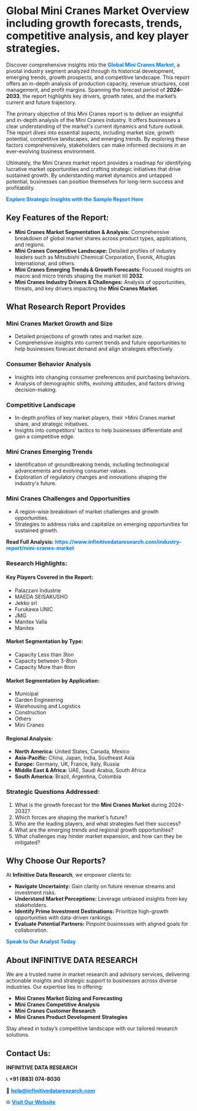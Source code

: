 <h1>Global Mini Cranes Market Overview including growth forecasts, trends, competitive analysis, and key player strategies.</h1>
<p>
Discover comprehensive insights into the 
<a href="https://www.infinitivedataresearch.com/industry-report/mini-cranes-market" rel="dofollow" style="color: #007BFF; text-decoration: none;"><strong>Global Mini Cranes Market</strong></a>, a pivotal industry segment analyzed through its historical development, emerging trends, growth prospects, and competitive landscape. This report offers an in-depth analysis of production capacity, revenue structures, cost management, and profit margins. Spanning the forecast period of <strong>2024–2033</strong>, the report highlights key drivers, growth rates, and the market’s current and future trajectory.
</p>
<p>
The primary objective of this Mini Cranes report is to deliver an insightful and in-depth analysis of the Mini Cranes industry. It offers businesses a clear understanding of the market's current dynamics and future outlook. The report dives into essential aspects, including market size, growth potential, competitive landscapes, and emerging trends. By exploring these factors comprehensively, stakeholders can make informed decisions in an ever-evolving business environment.
</p>
<p>
Ultimately, the Mini Cranes market report provides a roadmap for identifying lucrative market opportunities and crafting strategic initiatives that drive sustained growth. By understanding market dynamics and untapped potential, businesses can position themselves for long-term success and profitability.
</p>
<p>
<a href="https://www.infinitivedataresearch.com/request-sample/reportId=102799" style="color: #007BFF; text-decoration: none;"><strong>Explore Strategic Insights with the Sample Report Here</strong></a>
</p>

<h2>Key Features of the Report:</h2>
<ul>
<li><strong>Mini Cranes Market Segmentation & Analysis:</strong> Comprehensive breakdown of global market shares across product types, applications, and regions.</li>
<li><strong>Mini Cranes Competitive Landscape:</strong> Detailed profiles of industry leaders such as Mitsubishi Chemical Corporation, Evonik, Altuglas International, and others.</li>
<li><strong>Mini Cranes Emerging Trends & Growth Forecasts:</strong> Focused insights on macro and micro trends shaping the market till <strong>2032</strong>.</li>
<li><strong>Mini Cranes Industry Drivers & Challenges:</strong> Analysis of opportunities, threats, and key drivers impacting the <strong>Mini Cranes Market</strong>.</li>
</ul>

<h2>What Research Report Provides</h2>
<h3>Mini Cranes Market Growth and Size</h3>
<ul>
<li>Detailed projections of growth rates and market size.</li>
<li>Comprehensive insights into current trends and future opportunities to help businesses forecast demand and align strategies effectively.</li>
</ul>

<h3>Consumer Behavior Analysis</h3>
<ul>
<li>Insights into changing consumer preferences and purchasing behaviors.</li>
<li>Analysis of demographic shifts, evolving attitudes, and factors driving decision-making.</li>
</ul>

<h3>Competitive Landscape</h3>
<ul>
<li>In-depth profiles of key market players, their >Mini Cranes market share, and strategic initiatives.</li>
<li>Insights into competitors' tactics to help businesses differentiate and gain a competitive edge.</li>
</ul>

<h3>Mini Cranes Emerging Trends</h3>
<ul>
<li>Identification of groundbreaking trends, including technological advancements and evolving consumer values.</li>
<li>Exploration of regulatory changes and innovations shaping the industry's future.</li>
</ul>

<h3>Mini Cranes Challenges and Opportunities</h3>
<ul>
<li>A region-wise breakdown of market challenges and growth opportunities.</li>
<li>Strategies to address risks and capitalize on emerging opportunities for sustained growth.</li>
</ul>
<p><strong>Read Full Analysis:</strong> <a href="https://www.infinitivedataresearch.com/industry-report/mini-cranes-market" rel="dofollow" style="color: #007BFF; text-decoration: none;"><strong>https://www.infinitivedataresearch.com/industry-report/mini-cranes-market</strong></a></p>
<h3>Research Highlights:</h3>
<h4>Key Players Covered in the Report:</h4>
<ul><li>Palazzani Industrie</li><li>MAEDA SEISAKUSHO</li><li>Jekko srl</li><li>Furukawa UNIC</li><li>JMG</li><li>Manitex Valla</li><li>Manitex</li></ul>
<h4>Market Segmentation by Type:</h4>
<ul><li>Capacity Less than 3ton</li><li>Capacity between 3-8ton</li><li>Capacity More than 8ton</li></ul>
<h4>Market Segmentation by Application:</h4>
<ul><li>Municipal</li><li>Garden Engineering</li><li>Warehousing and Logistics</li><li>Construction</li><li>Others</li><li>Mini Cranes</li></ul>

<h4>Regional Analysis:</h4>
<ul>
<li><strong>North America:</strong> United States, Canada, Mexico</li>
<li><strong>Asia-Pacific:</strong> China, Japan, India, Southeast Asia</li>
<li><strong>Europe:</strong> Germany, UK, France, Italy, Russia</li>
<li><strong>Middle East & Africa:</strong> UAE, Saudi Arabia, South Africa</li>
<li><strong>South America:</strong> Brazil, Argentina, Colombia</li>
</ul>

<h3>Strategic Questions Addressed:</h3>
<ol>
<li>What is the growth forecast for the <strong>Mini Cranes Market</strong> during 2024–2032?</li>
<li>Which forces are shaping the market's future?</li>
<li>Who are the leading players, and what strategies fuel their success?</li>
<li>What are the emerging trends and regional growth opportunities?</li>
<li>What challenges may hinder market expansion, and how can they be mitigated?</li>
</ol>

<h2>Why Choose Our Reports?</h2>
<p>At <strong>Infinitive Data Research</strong>, we empower clients to:</p>
<ul>
<li><strong>Navigate Uncertainty:</strong> Gain clarity on future revenue streams and investment risks.</li>
<li><strong>Understand Market Perceptions:</strong> Leverage unbiased insights from key stakeholders.</li>
<li><strong>Identify Prime Investment Destinations:</strong> Prioritize high-growth opportunities with data-driven rankings.</li>
<li><strong>Evaluate Potential Partners:</strong> Pinpoint businesses with aligned goals for collaboration.</li>
</ul>
<p><a href="https://www.infinitivedataresearch.com/industry-report/mini-cranes-market" rel="dofollow" style="color: #007BFF; text-decoration: none;"><strong>Speak to Our Analyst Today</strong></a></p>

<h2>About INFINITIVE DATA RESEARCH</h2>
<p>We are a trusted name in market research and advisory services, delivering actionable insights and strategic support to businesses across diverse industries. Our expertise lies in offering:</p>
<ul>
<li><strong>Mini Cranes Market Sizing and Forecasting</strong></li>
<li><strong>Mini Cranes Competitive Analysis</strong></li>
<li><strong>Mini Cranes Customer Research</strong></li>
<li><strong>Mini Cranes Product Development Strategies</strong></li>
</ul>
<p>Stay ahead in today’s competitive landscape with our tailored research solutions.</p>

<h2>Contact Us:</h2>
<p><strong>INFINITIVE DATA RESEARCH</strong></p>
<p>📞 <strong>+91 (883) 074-8030</strong></p>
<p>📧 <strong><a href="mailto:help@infinitivedataresearch.com" style="color: #007BFF;">help@infinitivedataresearch.com</a></strong></p>
<p>🌐 <strong><a href="https://www.infinitivedataresearch.com" rel="dofollow" style="color: #007BFF;">Visit Our Website</a></strong></p>